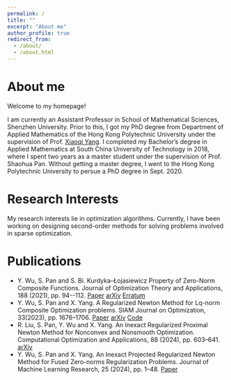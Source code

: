 ```yaml
---
permalink: /
title: ""
excerpt: "About me"
author_profile: true
redirect_from: 
  - /about/
  - /about.html
---
```


About me
======
Welcome to my homepage! 

I am currently an Assistant Professor in School of Mathematical Sciences, Shenzhen University. Prior to this, I got my PhD degree from Department of Applied Mathematics of the Hong Kong Polytechnic University under the supervision of Prof. [Xiaoqi Yang](https://www.polyu.edu.hk/ama/profile/xqyang/). I completed my Bachelor’s degree in Applied Mathematics at South China University of Technology in 2018, where I spent two years as a master student under the supervision of Prof. Shaohua Pan. Without getting a master degree, I went to the Hong Kong Polytechnic University to persue a PhD degree in Sept. 2020.

Research Interests
======
My research interests lie in optimization algorithms. Currently, I have been working on designing second-order methods for solving problems involved in sparse optimization.

Publications
======
* Y. Wu, S. Pan and S. Bi. Kurdyka–Łojasiewicz Property of Zero-Norm Composite Functions. Journal of Optimization Theory and Applications, 188 (2021), pp. 94--112. [Paper](https://link.springer.com/article/10.1007/s10957-020-01779-7) [arXiv](https://arxiv.org/abs/1811.04371) [Erratum](https://link.springer.com/article/10.1007/s10957-021-01855-6)
* Y. Wu, S. Pan and X. Yang. A Regularized Newton Method for Lq-norm Composite Optimization problems. SIAM Journal on Optimization, 33(2023), pp. 1676–1706. [Paper](https://epubs.siam.org/doi/full/10.1137/22M1482822) [arXiv](https://arxiv.org/abs/2203.02957) [Code](https://github.com/YuqiaWU/HpgSRN)
* R. Liu, S. Pan, Y. Wu and X. Yang. An Inexact Regularized Proximal Newton Method for Nonconvex and Nonsmooth Optimization. Computational Optimization and Applications, 88 (2024), pp. 603–641. [arXiv](https://arxiv.org/abs/2209.09119) 
* Y. Wu, S. Pan and X. Yang. An Inexact Projected Regularized Newton Method for Fused Zero-norms Regularization Problems. Journal of Machine Learning Research, 25 (2024), pp. 1–48. [Paper](https://www.jmlr.org/papers/v25/23-1700.html)
 
<!-- Map section, hidden by default -->
<div id="map-container" style="display: none;">
    <a href="https://mapmyvisitors.com/web/1bvhl"  title="Visit tracker">
        <img src="https://mapmyvisitors.com/map.png?d=RTxUY1WyblsCPz6_8IRG_0FEXkP0Xb9mQT0OgDFGfB0&cl=ffffff" alt="Map Tracker" />
    </a>
</div>

<script>
    // Allow you to toggle the visibility of the map by pressing "Ctrl + M"
    document.addEventListener('keydown', function(event) {
        if (event.ctrlKey && event.key === 'm') {
            const mapContainer = document.getElementById('map-container');
            if (mapContainer.style.display === 'none') {
                mapContainer.style.display = 'block';
            } else {
                mapContainer.style.display = 'none';
            }
        }
    });
</script>
